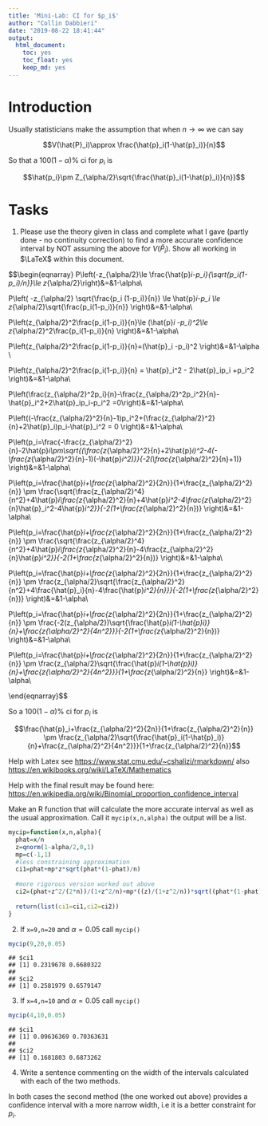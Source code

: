 ```yaml
---
title: 'Mini-Lab: CI for $p_i$'
author: "Collin Dabbieri"
date: "2019-08-22 18:41:44"
output: 
  html_document:
    toc: yes
    toc_float: yes
    keep_md: yes
---
```




# Introduction

Usually statisticians make the assumption that when $n\rightarrow \infty$ we can say

$$V(\hat{P}_i)\approx \frac{\hat{p}_i(1-\hat{p}_i)}{n}$$

So that a $100(1-\alpha)\%$ ci for $p_i$ is

$$\hat{p_i}\pm Z_{\alpha/2}\sqrt{\frac{\hat{p}_i(1-\hat{p}_i)}{n}}$$


# Tasks


1. Please use the theory given in class and complete what I gave (partly done - no continuity correction) to find a more accurate confidence interval by NOT assuming the above for $V(\hat{P}_i)$. Show all working in $\LaTeX$ within this document.

$$\begin{eqnarray} 
P\left(-z_{\alpha/2}\le \frac{\hat{p}_i-p_i}{\sqrt{p_i(1-p_i)/n}}\le z_{\alpha/2}\right)&=&1-\alpha\\

P\left( -z_{\alpha/2} \sqrt{\frac{p_i (1-p_i)}{n}} \le \hat{p}_i-p_i \le z_{\alpha/2}\sqrt{\frac{p_i(1-p_i)}{n}}   \right)&=&1-\alpha\\

P\left(z_{\alpha/2}^2\frac{p_i(1-p_i)}{n}\le (\hat{p}_i -p_i)^2\le z_{\alpha/2}^2\frac{p_i(1-p_i)}{n} \right)&=&1-\alpha\\

P\left(z_{\alpha/2}^2\frac{p_i(1-p_i)}{n}=(\hat{p}_i -p_i)^2 \right)&=&1-\alpha \\

P\left(z_{\alpha/2}^2\frac{p_i(1-p_i)}{n} = \hat{p}_i^2 - 2\hat{p}_ip_i +p_i^2   \right)&=&1-\alpha\\

P\left(\frac{z_{\alpha/2}^2p_i}{n}-\frac{z_{\alpha/2}^2p_i^2}{n}-\hat{p}_i^2+2\hat{p}_ip_i-p_i^2  =0\right)&=&1-\alpha\\

P\left((-\frac{z_{\alpha/2}^2}{n}-1)p_i^2+(\frac{z_{\alpha/2}^2}{n}+2\hat{p}_i)p_i-\hat{p}_i^2 = 0  \right)&=&1-\alpha\\

P\left(p_i=\frac{-\frac{z_{\alpha/2}^2}{n}-2\hat{p}_i\pm\sqrt{(\frac{z_{\alpha/2}^2}{n}+2\hat{p}_i)^2-4(-\frac{z_{\alpha/2}^2}{n}-1)(-\hat{p}_i^2)}}{-2(\frac{z_{\alpha/2}^2}{n}+1)}  \right)&=&1-\alpha\\

P\left(p_i=\frac{\hat{p}_i+\frac{z_{\alpha/2}^2}{2n}}{1+\frac{z_{\alpha/2}^2}{n}} \pm \frac{\sqrt{\frac{z_{\alpha/2}^4}{n^2}+4\hat{p}_i\frac{z_{\alpha/2}^2}{n}+4\hat{p}_i^2-4\frac{z_{\alpha/2}^2}{n}\hat{p}_i^2-4\hat{p}_i^2}}{-2(1+\frac{z_{\alpha/2}^2}{n})}  \right)&=&1-\alpha\\

P\left(p_i=\frac{\hat{p}_i+\frac{z_{\alpha/2}^2}{2n}}{1+\frac{z_{\alpha/2}^2}{n}} \pm \frac{\sqrt{\frac{z_{\alpha/2}^4}{n^2}+4\hat{p}_i\frac{z_{\alpha/2}^2}{n}-4\frac{z_{\alpha/2}^2}{n}\hat{p}_i^2}}{-2(1+\frac{z_{\alpha/2}^2}{n})}  \right)&=&1-\alpha\\

P\left(p_i=\frac{\hat{p}_i+\frac{z_{\alpha/2}^2}{2n}}{1+\frac{z_{\alpha/2}^2}{n}} \pm \frac{z_{\alpha/2}\sqrt{\frac{z_{\alpha/2}^2}{n^2}+4\frac{\hat{p}_i}{n}-4\frac{\hat{p}_i^2}{n}}}{-2(1+\frac{z_{\alpha/2}^2}{n})}  \right)&=&1-\alpha\\

P\left(p_i=\frac{\hat{p}_i+\frac{z_{\alpha/2}^2}{2n}}{1+\frac{z_{\alpha/2}^2}{n}} \pm \frac{-2(z_{\alpha/2})\sqrt{\frac{\hat{p}_i(1-\hat{p}_i)}{n}+\frac{z_{\alpha/2}^2}{4n^2}}}{-2(1+\frac{z_{\alpha/2}^2}{n})}  \right)&=&1-\alpha\\

P\left(p_i=\frac{\hat{p}_i+\frac{z_{\alpha/2}^2}{2n}}{1+\frac{z_{\alpha/2}^2}{n}} \pm \frac{z_{\alpha/2}\sqrt{\frac{\hat{p}_i(1-\hat{p}_i)}{n}+\frac{z_{\alpha/2}^2}{4n^2}}}{1+\frac{z_{\alpha/2}^2}{n}}  \right)&=&1-\alpha\\

\end{eqnarray}$$

So a $100(1-\alpha)\%$ ci for $p_i$ is

$$\frac{\hat{p}_i+\frac{z_{\alpha/2}^2}{2n}}{1+\frac{z_{\alpha/2}^2}{n}} \pm \frac{z_{\alpha/2}\sqrt{\frac{\hat{p}_i(1-\hat{p}_i)}{n}+\frac{z_{\alpha/2}^2}{4n^2}}}{1+\frac{z_{\alpha/2}^2}{n}}$$

Help with Latex see <https://www.stat.cmu.edu/~cshalizi/rmarkdown/> also
<https://en.wikibooks.org/wiki/LaTeX/Mathematics>

Help with the final result may be found here: <https://en.wikipedia.org/wiki/Binomial_proportion_confidence_interval>

Make an R function that will calculate the more accurate interval as well as the usual approximation. Call it `mycip(x,n,alpha)` the output will be a list.


```r
mycip=function(x,n,alpha){
  phat=x/n
  z=qnorm(1-alpha/2,0,1)
  mp=c(-1,1)
  #less constraining approximation
  ci1=phat+mp*z*sqrt(phat*(1-phat)/n)
  
  #more rigorous version worked out above
  ci2=(phat+z^2/(2*n))/(1+z^2/n)+mp*((z)/(1+z^2/n))*sqrt((phat*(1-phat))/(n)+(z^2)/(4*n^2))
  
  return(list(ci1=ci1,ci2=ci2))
}
```


2. If `x=9,n=20` and $\alpha=0.05$ call `mycip()`


```r
mycip(9,20,0.05)
```

```
## $ci1
## [1] 0.2319678 0.6680322
## 
## $ci2
## [1] 0.2581979 0.6579147
```


3. If `x=4,n=10` and $\alpha=0.05$  call `mycip()` 


```r
mycip(4,10,0.05)
```

```
## $ci1
## [1] 0.09636369 0.70363631
## 
## $ci2
## [1] 0.1681803 0.6873262
```

4. Write a sentence commenting on the width of the intervals calculated with each of the two methods.

In both cases the second method (the one worked out above) provides a confidence interval with a more narrow width, i.e it is a better constraint for $p_i$.
